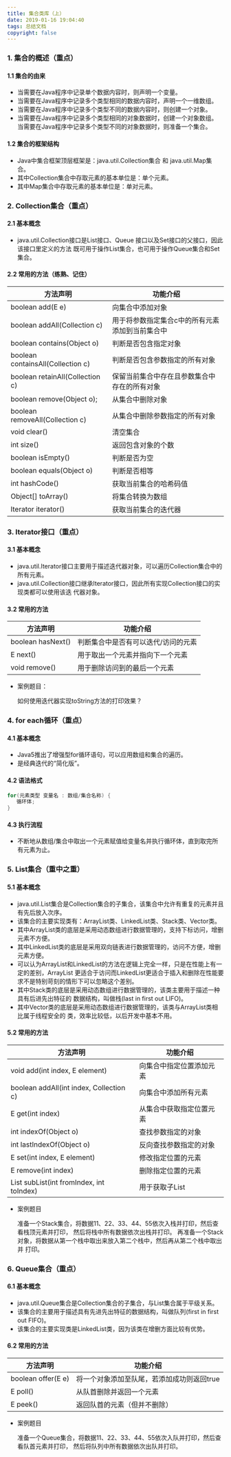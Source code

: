 ```yaml
---
title: 集合类库（上）
date: 2019-01-16 19:04:40
tags: 总结文档
copyright: false
---
```


 ### 1. 集合的概述（重点）

#### 1.1 集合的由来

* 当需要在Java程序中记录单个数据内容时，则声明一个变量。 <!--more-->
* 当需要在Java程序中记录多个类型相同的数据内容时，声明一个一维数组。 
* 当需要在Java程序中记录多个类型不同的数据内容时，则创建一个对象。 
* 当需要在Java程序中记录多个类型相同的对象数据时，创建一个对象数组。 当需要在Java程序中记录多个类型不同的对象数据时，则准备一个集合。

#### 1.2 集合的框架结构

* Java中集合框架顶层框架是：java.util.Collection集合 和 java.util.Map集合。 
* 其中Collection集合中存取元素的基本单位是：单个元素。 
* 其中Map集合中存取元素的基本单位是：单对元素。

### 2. Collection集合（重点）

#### 2.1 基本概念

* java.util.Collection接口是List接口、Queue 接口以及Set接口的父接口，因此该接口里定义的方法 既可用于操作List集合，也可用于操作Queue集合和Set集合。

#### 2.2  常用的方法（练熟、记住）

| 方法声明                          | 功能介绍                                        |
| --------------------------------- | ----------------------------------------------- |
| boolean add(E e)                  | 向集合中添加对象                                |
| boolean addAll(Collection c)      | 用于将参数指定集合c中的所有元素添加到当前集合中 |
| boolean contains(Object o)        | 判断是否包含指定对象                            |
| boolean containsAll(Collection c) | 判断是否包含参数指定的所有对象                  |
| boolean retainAll(Collection c)   | 保留当前集合中存在且参数集合中存在的所有对象    |
| boolean remove(Object o);         | 从集合中删除对象                                |
| boolean removeAll(Collection c)   | 从集合中删除参数指定的所有对象                  |
| void clear()                      | 清空集合                                        |
| int size()                        | 返回包含对象的个数                              |
| boolean isEmpty()                 | 判断是否为空                                    |
| boolean equals(Object o)          | 判断是否相等                                    |
| int hashCode()                    | 获取当前集合的哈希码值                          |
| Object[] toArray()                | 将集合转换为数组                                |
| Iterator iterator()               | 获取当前集合的迭代器                            |

###  3. Iterator接口（重点）

 #### 3.1 基本概念

* java.util.Iterator接口主要用于描述迭代器对象，可以遍历Collection集合中的所有元素。 
* java.util.Collection接口继承Iterator接口，因此所有实现Collection接口的实现类都可以使用该迭 代器对象。

#### 3.2  常用的方法

| 方法声明          | 功能介绍                            |
| ----------------- | ----------------------------------- |
| boolean hasNext() | 判断集合中是否有可以迭代/访问的元素 |
| E next()          | 用于取出一个元素并指向下一个元素    |
| void remove()     | 用于删除访问到的最后一个元素        |

* 案例题目： 

  如何使用迭代器实现toString方法的打印效果？

### 4.  for each循环（重点）

#### 4.1 基本概念

* Java5推出了增强型for循环语句，可以应用数组和集合的遍历。 
* 是经典迭代的“简化版”。

#### 4.2 语法格式

 ```java
for(元素类型 变量名 : 数组/集合名称) {
	循环体;
}
 ```

#### 4.3 执行流程

* 不断地从数组/集合中取出一个元素赋值给变量名并执行循环体，直到取完所有元素为止。 

### 5. List集合（重中之重）

#### 5.1 基本概念

* java.util.List集合是Collection集合的子集合，该集合中允许有重复的元素并且有先后放入次序。 
* 该集合的主要实现类有：ArrayList类、LinkedList类、Stack类、Vector类。 
* 其中ArrayList类的底层是采用动态数组进行数据管理的，支持下标访问，增删元素不方便。 
* 其中LinkedList类的底层是采用双向链表进行数据管理的，访问不方便，增删元素方便。 
* 可以认为ArrayList和LinkedList的方法在逻辑上完全一样，只是在性能上有一定的差别，ArrayList 更适合于访问而LinkedList更适合于插入和删除在性能要求不是特别苛刻的情形下可以忽略这个差别。 
* 其中Stack类的底层是采用动态数组进行数据管理的，该类主要用于描述一种具有后进先出特征的 数据结构，叫做栈(last in first out LIFO)。 
* 其中Vector类的底层是采用动态数组进行数据管理的，该类与ArrayList类相比属于线程安全的 类，效率比较低，以后开发中基本不用。

#### 5.2 常用的方法

| 方法声明                                 | 功能介绍                 |
| ---------------------------------------- | ------------------------ |
| void add(int index, E element)           | 向集合中指定位置添加元素 |
| boolean addAll(int index, Collection c)  | 向集合中添加所有元素     |
| E get(int index)                         | 从集合中获取指定位置元素 |
| int indexOf(Object o)                    | 查找参数指定的对象       |
| int lastIndexOf(Object o)                | 反向查找参数指定的对象   |
| E set(int index, E element)              | 修改指定位置的元素       |
| E remove(int index)                      | 删除指定位置的元素       |
| List subList(int fromIndex, int toIndex) | 用于获取子List           |

* 案例题目 

  准备一个Stack集合，将数据11、22、33、44、55依次入栈并打印，然后查看栈顶元素并打印， 然后将栈中所有数据依次出栈并打印。 再准备一个Stack对象，将数据从第一个栈中取出来放入第二个栈中，然后再从第二个栈中取出并 打印。

### 6. Queue集合（重点）

#### 6.1 基本概念

* java.util.Queue集合是Collection集合的子集合，与List集合属于平级关系。 
* 该集合的主要用于描述具有先进先出特征的数据结构，叫做队列(first in first out FIFO)。 
* 该集合的主要实现类是LinkedList类，因为该类在增删方面比较有优势。

#### 6.2 常用的方法

| 方法声明           | 功能介绍                                   |
| ------------------ | ------------------------------------------ |
| boolean offer(E e) | 将一个对象添加至队尾，若添加成功则返回true |
| E poll()           | 从队首删除并返回一个元素                   |
| E peek()           | 返回队首的元素（但并不删除）               |

* 案例题目 

  准备一个Queue集合，将数据11、22、33、44、55依次入队并打印，然后查看队首元素并打印， 然后将队列中所有数据依次出队并打印。